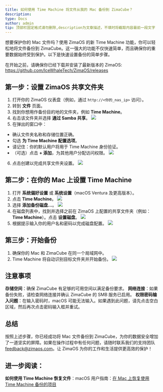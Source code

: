 ```yaml
---
title: 如何使用 Time Machine 将文件从我的 Mac 备份到 ZimaCube？
description: 
type: Docs
author: admin
tip: 顶部栏固定格式请勿删除,description为文章描述，不填时将截取内容最前一段文字
---
```

想要保护你的 Mac 文件吗？使用 ZimaOS 的新 Time Machine 功能，你可以轻松地将文件备份到 ZimaCube。这一强大的功能不仅快速简单，而且确保你的重要数据始终受到保护。以下是快速设置备份的简单步骤。

在开始之前，请确保你已经下载并安装了最新版本的 ZimaOS: https://github.com/IceWhaleTech/ZimaOS/releases

## 第一步：设置 ZimaOS 共享文件夹
1. 打开你的 ZimaOS 仪表盘（例如，通过 `http://<你的_nas_ip>` 访问）。
2. 转到 **文件** 页面。
3. 找到你想用作备份目的地的文件夹，例如 **Time Machine**。
4. 右击该文件夹并选择 **通过 Samba 共享**。
![](https://manage.icewhale.io/api/static/docs/1738916403063_image.png)
5. 在弹出的窗口中：
- 确认文件夹名称和存储位置正确。
- 勾选 **为 Time Machine 配置选项**。
- 请记住：你的默认用户将用于 Time Machine 身份验证。
- （可选）点击 **+ 添加**，为其他用户分配访问权限。
![](https://manage.icewhale.io/api/static/docs/1738916455895_image.png)
6. 点击创建以完成共享文件夹设置。
  ![](https://manage.icewhale.io/api/static/docs/1738916492447_image.png)
## 第二步：在你的 Mac 上设置 Time Machine
1. 打开 **系统偏好设置** 或 **系统设置**（macOS Ventura 及更高版本）。
2. 点击 **Time Machine**。
![](https://manage.icewhale.io/api/static/docs/1738916795038_image.png)
3. 选择 **添加备份磁盘...**。
![](https://manage.icewhale.io/api/static/docs/1738916825362_image.png)
4. 在磁盘列表中，找到并选择之前在 ZimaOS 上配置的共享文件夹（例如：**Time Machine**）。点击 **设置磁盘**。
![](https://manage.icewhale.io/api/static/docs/1738917029430_image.png)
5. 根据提示输入你的用户名和密码以完成磁盘配置。
![](https://manage.icewhale.io/api/static/docs/1738917049915_image.png)
## 第三步：开始备份
1. 确保你的 Mac 和 ZimaCube 在同一个局域网中。
2. Time Machine 将自动识别目标文件夹并开始备份。
![](https://manage.icewhale.io/api/static/docs/1738917181052_image.png)
## 注意事项
**存储空间**：确保 ZimaCube 有足够的可用空间以满足备份要求。
**网络连接**：如果备份失败，请检查网络连接并确认 ZimaCube 的 SMB 服务已启用。
**权限密码输入问题**：在输入密码时，macOS 可能无法输入。如果遇到此问题，请先点击空白区域，然后再次点击密码输入框并重试。

## 总结
按照上述步骤，你已经成功将 Mac 文件备份到 ZimaCube，为你的数据安全增加了一道坚实的屏障。如果在操作过程中有任何问题，请随时联系我们的支持团队 <feedback@zimaos.com>。让 ZimaOS 为你的工作和生活提供更高效的保护！

## 进一步阅读：
**如何使用 Time Machine 恢复文件**：macOS 用户指南：[在 Mac 上恢复使用 Time Machine 备份的项目](https://support.apple.com/zh-cn/guide/mac-help/mh11422/11.0/mac/11.0)